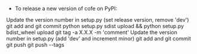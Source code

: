 - To release a new version of cofe on PyPI:

Update the version number in setup.py (set release version, remove 'dev')
git add and git commit
python setup.py sdist upload && python setup.py bdist_wheel upload
git tag -a X.X.X -m 'comment'
Update the version number in setup.py (add 'dev' and increment minor)
git add and git commit
git push
git push --tags
